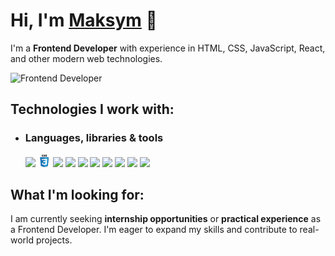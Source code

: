 # Hi, I'm [Maksym](https://github.com/Makc240305) 👋

I'm a **Frontend Developer** with experience in HTML, CSS, JavaScript, React, and other modern web technologies.

![Frontend Developer](https://img.shields.io/badge/Frontend%20Developer-React-61DAFB?style=for-the-badge&logo=react)

## Technologies I work with:

- ### Languages, libraries & tools
   <code><img height="20" src="https://upload.wikimedia.org/wikipedia/commons/thumb/3/38/HTML5_Badge.svg/2048px-HTML5_Badge.svg.png"></code>
   <code><img height="20" src="https://raw.githubusercontent.com/github/explore/80688e429a7d4ef2fca1e82350fe8e3517d3494d/topics/css/css.png"></code>
   <code><img height="20" src="https://upload.wikimedia.org/wikipedia/commons/6/6a/JavaScript-logo.png"></code>
   <code><img height="20" src="https://cdn4.iconfinder.com/data/icons/logos-3/600/React.js_logo-512.png"></code>
   <code><img height="20" src="https://upload.wikimedia.org/wikipedia/commons/thumb/9/96/Sass_Logo_Color.svg/1280px-Sass_Logo_Color.svg.png"></code>
   <code><img height="20" src="https://upload.wikimedia.org/wikipedia/commons/thumb/d/d5/Tailwind_CSS_Logo.svg/1280px-Tailwind_CSS_Logo.svg.png"></code>
   <code><img height="20" src="https://miro.medium.com/v2/resize:fit:910/1*mGWjCa2BFlJwwgZAwE6spA.jpeg"></code>
   <code><img height="20" src="https://habrastorage.org/webt/k-/tm/2g/k-tm2gvbb_ky6gdrd-tzqrzjkf4.png"></code>
   <code><img height="20" src="https://avatars.githubusercontent.com/u/18133?s=280&v=4"></code>
   <code><img height="20" src="https://cdn.hashnode.com/res/hashnode/image/upload/v1703155483443/e42a7be2-890a-4bd2-accf-306e53ccebbd.png"></code>

## What I'm looking for:
I am currently seeking **internship opportunities** or **practical experience** as a Frontend Developer. I'm eager to expand my skills and contribute to real-world projects.

